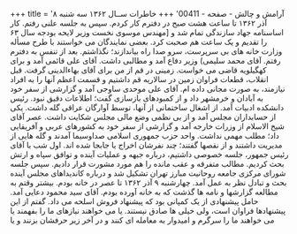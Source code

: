 +++
title = 'آرامش و چالش - صفحه - 00411'
+++
خاطرات ســال ۱۳۶۲ سه شنبه ۸ آذر ۱۳۶۲ تا ساعت هشت صبح در دفترم کار کردم. سپس به جلسه علنی رفتم. کار اساسنامه جهاد سازندگی تمام شد و [مهندس موسوی نخست وزیر لایحه بودجه سال ۶۳ را تقدیم و یک ساعت هم صحبت کرد. بعضی نمایندگان می خواستند با طرح مسأله وزارت خانه های بی سرپرست، سرو صدا راه بیاندازند؛ نگذاشتم. بعد از تنفس به دفترم رفتم. آقای محمد سلیمی) وزیر دفاع آمد و مطالبی داشت. آقای علی قائمی آمد و برای کهگیلویه قاضی می خواست. زمینی در قم از من برای آقای بهاءالدینی گرفت. قبل انقلاب، قطعات فراوان زمین در سالاریه قم داشتیم و قسمت اعظم آنها را به افراد نیازمند، به صورت مجانی داده ام. آقای علی موحدی ساوجی آمد و گزارشی از سفر خود به آبادان و خرمشهر داد و از کمبودهای بازسازی گفت؛ اطلاعات دقیق نبود. رئیس دانشکده ادبیات آمد. از اشغال ساختمانی از آنها، توسط آوارگان عراقی گله داشت. یکی از حسابداران مجلس آمد و از بی نظمی وضع مالی مجلس شکایت داشت. عصر آقای شیخ الاسلام از وزرات خارجه آمد و گزارشی از سفر خود به کشورهای عربی و آفریقایی داد؛ مطلب مهمی نداشت. واحد حزب جمهوری اسلامی صداوسیما آمدند و گله هایی از مدیریت داشتند و از نقصها گفتند؛ چند نفرشان اخراج یا جابجا شده اند. اول شب با آقای رئیس جمهور، جلسه خصوصی داشتیم، درباره جبهه و عملیات آینده و توافق سپاه و ارتش بحث کردیم. مطالب متفرقه و عقب مانده را هم مورد مشورت قرار دادیم. سپس جلسه شورای مرکزی جامعه روحانیت مبارز تهران تشکیل شد و درباره کاندیداهای مجلس آینده بحث و تبادل نظر به عمل آمد. چهارشنبه ۹ آذر ۱۳۶۲ تا عصر در خانه بودم. بیشتر وقتم به مطالعه گزارشها و نامه ها گذشت که به خانه آورده بودم. آقای سید محمود دعایی آمد. حامل پیشنهادی از یک کمپانی بود که پیشنهاد فروش اسلحه می داد. گفتم از این پیشنهادها فراوان است، ولی خیلی ها صادق نیستند. یا می خواهند نیازهای ما را بفهمند یا می خواهند ما را سرگرم و امیدوار به معامله ای کنند و در آخر زیر حرفشان بزنند و یا